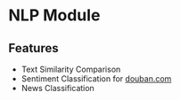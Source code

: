# NLP Module
## Features
* Text Similarity Comparison
* Sentiment Classification for [douban.com](https://www.douban.com/)
* News Classification